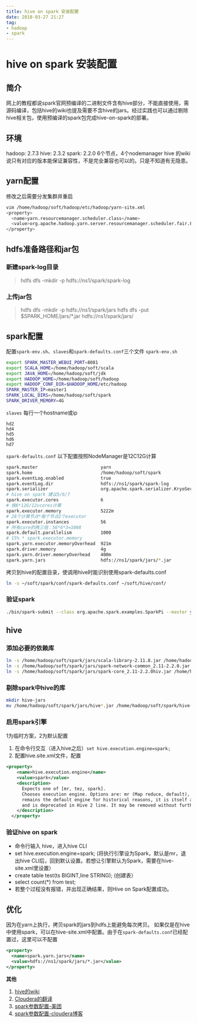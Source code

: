 ```yaml
---
title: hive on spark 安装配置
date: 2018-03-27 21:27
tag: 
- hadoop 
- spark
---
```

# hive on spark 安装配置
## 简介
网上的教程都说spark官网预编译的二进制文件含有hive部分，不能直接使用，需源码编译，包括hive的wiki也提及需要不含hive的jars。经过实践也可以通过剔除hive相关包，使用预编译的spark包完成hive-on-spark的部署。

## 环境
hadoop: 2.7.3
hive: 2.3.2
spark: 2.2.0
6个节点，4个nodemanager
hive 的wiki说只有对应的版本能保证兼容性，不是完全兼容也可以的。只是不知道有无隐患。

## yarn配置
修改之后需要分发集群并重启
```bash
vim /home/hadoop/soft/hadoop/etc/hadoop/yarn-site.xml
<property>
  <name>yarn.resourcemanager.scheduler.class</name>
  <value>org.apache.hadoop.yarn.server.resourcemanager.scheduler.fair.FairScheduler</value>
</property>
```
## hdfs准备路径和jar包
### 新建spark-log目录
>hdfs dfs -mkdir -p hdfs://ns1/spark/spark-log
### 上传jar包
>hdfs dfs -mkdir -p hdfs://ns1/spark/jars
>hdfs dfs -put $SPARK_HOME/jars/*.jar hdfs://ns1/spark/jars/

## spark配置
配置`spark-env.sh`、`slaves`和`spark-defaults.conf`三个文件
`spark-env.sh`
```bash
export SPARK_MASTER_WEBUI_PORT=8081
export SCALA_HOME=/home/hadoop/soft/scala
export JAVA_HOME=/home/hadoop/soft/jdk
export HADOOP_HOME=/home/hadoop/soft/hadoop
export HADOOP_CONF_DIR=$HADOOP_HOME/etc/hadoop
SPARK_MASTER_IP=master1
SPARK_LOCAL_DIRS=/home/hadoop/soft/spark
SPARK_DRIVER_MEMORY=4G
```
`slaves` 每行一个hostname或ip
```
hd2
hd4
hd5
hd6
hd7
```
`spark-defaults.conf`
以下配置按照NodeManager是12C12G计算
```bash
spark.master                        yarn
spark.home                          /home/hadoop/soft/spark
spark.eventLog.enabled              true
spark.eventLog.dir                  hdfs://ns1/spark/spark-log
spark.serializer                    org.apache.spark.serializer.KryoSerializer
# hive on spark 建议5/6/7
spark.executor.cores                6
# 按6*12G/12vcores计算
spark.executor.memory               5222m
# 28个计算节点*每个节点2个executor
spark.executor.instances            56
# 所有core的两三倍：56*6*3=1008
spark.default.parallelism           1000
# 15% * spark.executor.memory
spark.yarn.executor.memoryOverhead  921m
spark.driver.memory                 4g
spark.yarn.driver.memoryOverhead    400m
spark.yarn.jars                     hdfs://ns1/spark/jars/*.jar

```
拷贝到hive的配置目录，使调用hive时能识别使用spark-defaults.conf
```bash
ln -s ~/soft/spark/conf/spark-defaults.conf ~/soft/hive/conf/
```
### 验证spark
```bash
./bin/spark-submit --class org.apache.spark.examples.SparkPi --master yarn --deploy-mode client ./examples/jars/spark-examples_2.11-2.2.0.jar 10
```
## hive
### 添加必要的依赖库
```bash
ln -s /home/hadoop/soft/spark/jars/scala-library-2.11.8.jar /home/hadoop/soft/hive/lib/
ln -s /home/hadoop/soft/spark/jars/spark-network-common_2.11-2.2.0.jar /home/hadoop/soft/hive/lib/
ln -s /home/hadoop/soft/spark/jars/spark-core_2.11-2.2.0hiv.jar /home/hadoop/soft/hive/lib/
```
### 剔除spark中hive的库
```bash
mkdir hive-jars
mv /home/hadoop/soft/spark/jars/hive*.jar /home/hadoop/soft/spark/hive-jars

```
### 启用spark引擎
1为临时方案，2为默认配置
1. 在命令行交互（进入hive之后）`set hive.execution.engine=spark;`
2. 配置hive.site.xml文件，配置
```xml
<property>
    <name>hive.execution.engine</name>
    <value>spark</value>
    <description>
      Expects one of [mr, tez, spark].
      Chooses execution engine. Options are: mr (Map reduce, default), tez, spark. While MR
      remains the default engine for historical reasons, it is itself a historical engine
      and is deprecated in Hive 2 line. It may be removed without further warning.
    </description>
  </property>
```
### 验证hive on spark
-   命令行输入 hive，进入hive CLI
-   set hive.execution.engine=spark; (将执行引擎设为Spark，默认是mr，退出hive CLI后，回到默认设置。若想让引擎默认为Spark，需要在hive-site.xml里设置）
-   create table test(ts BIGINT,line STRING); (创建表）
-   select count(*) from test;
-   若整个过程没有报错，并出现正确结果，则Hive on Spark配置成功。

## 优化
因为在yarn上执行，拷贝spark的jars到hdfs上能避免每次拷贝。
如果仅是在hive中使用spark，可以在hive-site.xml中配置。由于在`spark-defaults.conf`已经配置过，这里可以不配置
```xml
<property>
  <name>spark.yarn.jars</name>
  <value>hdfs://ns1/spark/jars/*.jar</value>
</property>
```
**其他**
1. [hive的wiki](https://cwiki.apache.org/confluence/display/Hive/Hive+on+Spark:+Getting+Started#HiveonSpark:GettingStarted-Configurationpropertydetails)
2. [Cloudera的翻译](http://cwiki.apachecn.org/pages/viewpage.action?pageId=2888665)
3. [spark参数配置-美团](https://tech.meituan.com/spark-tuning-basic.html)
4. [spark参数配置-cloudera博客](http://blog.cloudera.com/blog/2015/03/how-to-tune-your-apache-spark-jobs-part-2/)
